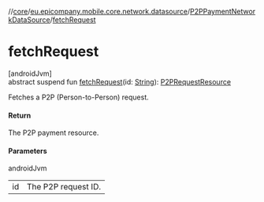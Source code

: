 //[core](../../../index.md)/[eu.epicompany.mobile.core.network.datasource](../index.md)/[P2PPaymentNetworkDataSource](index.md)/[fetchRequest](fetch-request.md)

# fetchRequest

[androidJvm]\
abstract suspend fun [fetchRequest](fetch-request.md)(id: [String](https://kotlinlang.org/api/latest/jvm/stdlib/kotlin/-string/index.html)): [P2PRequestResource](../../eu.epicompany.mobile.core.network.model.p2ppayment/-p2-p-request-resource/index.md)

Fetches a P2P (Person-to-Person) request.

#### Return

The P2P payment resource.

#### Parameters

androidJvm

| | |
|---|---|
| id | The P2P request ID. |

